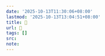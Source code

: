 ```yaml
---
date: '2025-10-13T11:30:06+08:00'
lastmod: '2025-10-13T13:04:51+08:00'
title: 󰤚
url: 󰤚
tags: []
src:
note:
---
```

